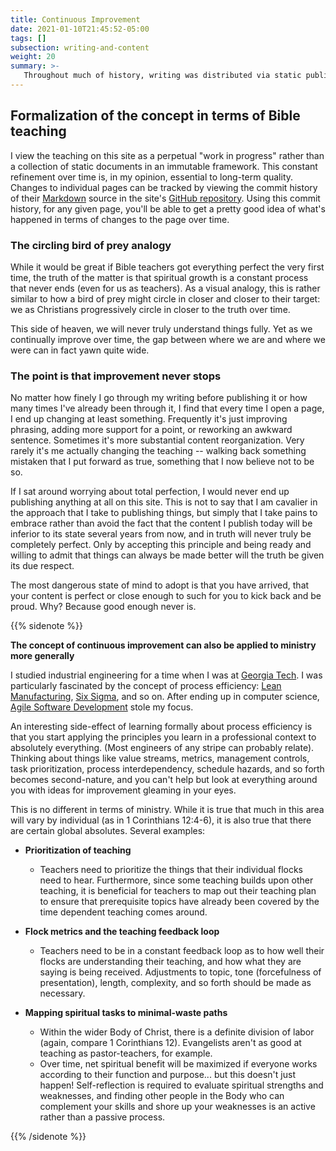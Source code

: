```yaml
---
title: Continuous Improvement
date: 2021-01-10T21:45:52-05:00
tags: []
subsection: writing-and-content
weight: 20
summary: >-
   Throughout much of history, writing was distributed via static publishing of books. Far from being a problem at the time, the invention of the printing press democratized literacy, and, among other things, made the Bible available in everyday spoken languages like German and English (rather than High Church Latin). Nowadays, however, we are at another inflection point. Continuous deployment of writing on the internet allows for global, instantaneous updating of published content, so that it is always kept completely up-to-date. This page describes this site's content in terms of this concept. 
---
```


## Formalization of the concept in terms of Bible teaching

I view the teaching on this site as a perpetual "work in progress" rather than a collection of static documents in an immutable framework. This constant refinement over time is, in my opinion, essential to long-term quality. Changes to individual pages can be tracked by viewing the commit history of their [Markdown](https://www.markdownguide.org/getting-started/) source in the site's [GitHub repository](https://github.com/StevenTammen/bibledocs.org/). Using this commit history, for any given page, you'll be able to get a pretty good idea of what's happened in terms of changes to the page over time.

### The circling bird of prey analogy

While it would be great if Bible teachers got everything perfect the very first time, the truth of the matter is that spiritual growth is a constant process that never ends (even for us as teachers). As a visual analogy, this is rather similar to how a bird of prey might circle in closer and closer to their target: we as Christians progressively circle in closer to the truth over time.

This side of heaven, we will never truly understand things fully. Yet as we continually improve over time, the gap between where we are and where we were can in fact yawn quite wide.

### The point is that improvement never stops

No matter how finely I go through my writing before publishing it or how many times I've already been through it, I find that every time I open a page, I end up changing at least something. Frequently it's just improving phrasing, adding more support for a point, or reworking an awkward sentence. Sometimes it's more substantial content reorganization. Very rarely it's me actually changing the teaching -- walking back something mistaken that I put forward as true, something that I now believe not to be so.

If I sat around worrying about total perfection, I would never end up publishing anything at all on this site. This is not to say that I am cavalier in the approach that I take to publishing things, but simply that I take pains to embrace rather than avoid the fact that the content I publish today will be inferior to its state several years from now, and in truth will never truly be completely perfect. Only by accepting this principle and being ready and willing to admit that things can always be made better will the truth be given its due respect.

The most dangerous state of mind to adopt is that you have arrived, that your content is perfect or close enough to such for you to kick back and be proud. Why? Because good enough never is.

{{% sidenote %}}

**The concept of continuous improvement can also be applied to ministry more generally**

I studied industrial engineering for a time when I was at [Georgia Tech](https://www.gatech.edu/). I was particularly fascinated by the concept of process efficiency: [Lean Manufacturing](https://en.wikipedia.org/wiki/Lean_manufacturing), [Six Sigma](https://en.wikipedia.org/wiki/Six_Sigma), and so on. After ending up in computer science, [Agile Software Development](https://en.wikipedia.org/wiki/Agile_software_development) stole my focus.

An interesting side-effect of learning formally about process efficiency is that you start applying the principles you learn in a professional context to absolutely everything. (Most engineers of any stripe can probably relate). Thinking about things like value streams, metrics, management controls, task prioritization, process interdependency, schedule hazards, and so forth becomes second-nature, and you can't help but look at everything around you with ideas for improvement gleaming in your eyes.

This is no different in terms of ministry. While it is true that much in this area will vary by individual (as in 1 Corinthians 12:4-6), it is also true that there are certain global absolutes. Several examples:

* **Prioritization of teaching**

  * Teachers need to prioritize the things that their individual flocks need to hear. Furthermore, since some teaching builds upon other teaching, it is beneficial for teachers to map out their teaching plan to ensure that prerequisite topics have already been covered by the time dependent teaching comes around.

* **Flock metrics and the teaching feedback loop**

  * Teachers need to be in a constant feedback loop as to how well their flocks are understanding their teaching, and how what they are saying is being received. Adjustments to topic, tone (forcefulness of presentation), length, complexity, and so forth should be made as necessary.

* **Mapping spiritual tasks to minimal-waste paths**

  * Within the wider Body of Christ, there is a definite division of labor (again, compare 1 Corinthians 12). Evangelists aren't as good at teaching as pastor-teachers, for example.
  * Over time, net spiritual benefit will be maximized if everyone works according to their function and purpose... but this doesn't just happen! Self-reflection is required to evaluate spiritual strengths and weaknesses, and finding other people in the Body who can complement your skills and shore up your weaknesses is an active rather than a passive process.

{{% /sidenote %}}



